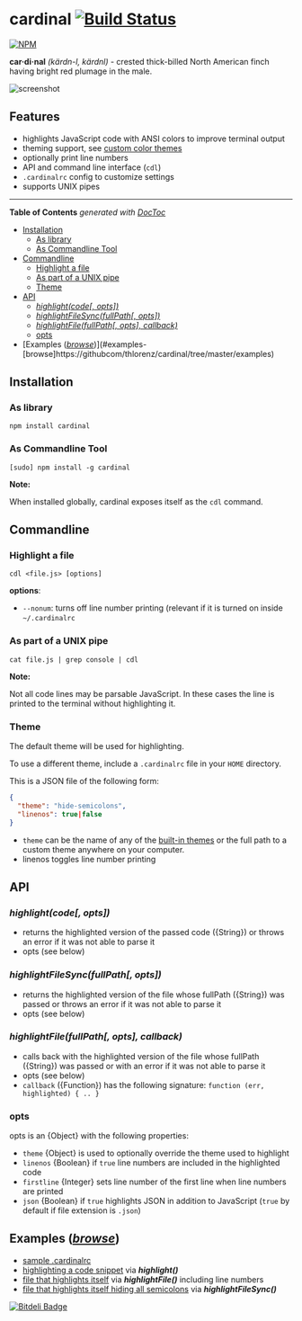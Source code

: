 # cardinal [![Build Status](https://secure.travis-ci.org/thlorenz/cardinal.png)](http://travis-ci.org/thlorenz/cardinal)

[![NPM](https://nodei.co/npm/cardinal.png?downloads=true&stars=true)](https://nodei.co/npm/cardinal/)

**car·di·nal** *(kärdn-l, kärdnl)* - crested thick-billed North American finch having bright red plumage in the male.

![screenshot](https://github.com/thlorenz/cardinal/raw/master/assets/screen-shot.png)

## Features

- highlights JavaScript code with ANSI colors to improve terminal output
- theming support, see [custom color themes](https://github.com/thlorenz/cardinal/tree/master/themes)
- optionally print line numbers
- API and command line interface (`cdl`)
- `.cardinalrc` config to customize settings
- supports UNIX pipes

***

**Table of Contents**  *generated with [DocToc](http://doctoc.herokuapp.com/)*

- [Installation](#installation)
  - [As library](#as-library)
  - [As Commandline Tool](#as-commandline-tool)
- [Commandline](#commandline)
  - [Highlight a file](#highlight-a-file)
  - [As part of a UNIX pipe](#as-part-of-a-unix-pipe)
  - [Theme](#theme)
- [API](#api)
  - [*highlight(code[, opts])*](#highlightcode-opts)
  - [*highlightFileSync(fullPath[, opts])*](#highlightfilesyncfullpath-opts)
  - [*highlightFile(fullPath[, opts], callback)*](#highlightfilefullpath-opts-callback)
  - [opts](#opts)
- [Examples ([*browse*](https://github.com/thlorenz/cardinal/tree/master/examples))](#examples-[browse]https://githubcom/thlorenz/cardinal/tree/master/examples)


## Installation

### As library

    npm install cardinal

### As Commandline Tool

    [sudo] npm install -g cardinal

**Note:** 

When installed globally, cardinal exposes itself as the `cdl` command.

## Commandline

### Highlight a file

    cdl <file.js> [options]

**options**:
  - `--nonum`: turns off line number printing (relevant if it is turned on inside `~/.cardinalrc`

### As part of a UNIX pipe

    cat file.js | grep console | cdl

**Note:**

Not all code lines may be parsable JavaScript. In these cases the line is printed to the terminal without
highlighting it.

### Theme

The default theme will be used for highlighting.

To use a different theme, include a `.cardinalrc` file in your `HOME` directory.

This is a JSON file of the following form:

```json
{
  "theme": "hide-semicolons",
  "linenos": true|false
}
```

- `theme` can be the name of any of the [built-in themes](https://github.com/thlorenz/cardinal/tree/master/themes) or the
full path to a custom theme anywhere on your computer.
- linenos toggles line number printing

## API

### *highlight(code[, opts])*

- returns the highlighted version of the passed code ({String}) or throws an error if it was not able to parse it
- opts (see below)

### *highlightFileSync(fullPath[, opts])*

- returns the highlighted version of the file whose fullPath ({String}) was passed or throws an error if it was not able
  to parse it
- opts (see below)

### *highlightFile(fullPath[, opts], callback)*

- calls back with the highlighted version of the file whose fullPath ({String}) was passed or with an error if it was not able
  to parse it
- opts (see below)
- `callback` ({Function}) has the following signature: `function (err, highlighted) { .. }`

### opts

opts is an {Object} with the following properties:

- `theme` {Object} is used to optionally override the theme used to highlight
- `linenos` {Boolean} if `true` line numbers are included in the highlighted code
- `firstline` {Integer} sets line number of the first line when line numbers are printed
- `json` {Boolean} if `true` highlights JSON in addition to JavaScript (`true` by default if file extension is `.json`)

## Examples ([*browse*](https://github.com/thlorenz/cardinal/tree/master/examples))

- [sample .cardinalrc](https://github.com/thlorenz/cardinal/blob/master/examples/.cardinalrc)
- [highlighting a code snippet](https://github.com/thlorenz/cardinal/blob/master/examples/highlight-string.js) via
  ***highlight()***
- [file that highlights itself](https://github.com/thlorenz/cardinal/blob/master/examples/highlight-self.js) via
  ***highlightFile()*** including line numbers
- [file that highlights itself hiding all
  semicolons](https://github.com/thlorenz/cardinal/blob/master/examples/highlight-self-hide-semicolons.js) via
  ***highlightFileSync()***




[![Bitdeli Badge](https://d2weczhvl823v0.cloudfront.net/thlorenz/cardinal/trend.png)](https://bitdeli.com/free "Bitdeli Badge")

